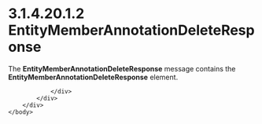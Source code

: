 <html dir="LTR" xmlns:mshelp="http://msdn.microsoft.com/mshelp" xmlns:ddue="http://ddue.schemas.microsoft.com/authoring/2003/5" xmlns:xlink="http://www.w3.org/1999/xlink" xmlns:tool="http://www.microsoft.com/tooltip">
    <head>
        <meta http-equiv="Content-Type" content="text/html; CHARSET=utf-8"></meta>
        <meta name="save" content="history"></meta>
        <title>3.1.4.20.1.2 EntityMemberAnnotationDeleteResponse</title>
        <xml>
            <mshelp:toctitle title="3.1.4.20.1.2 EntityMemberAnnotationDeleteResponse"></mshelp:toctitle>
            <mshelp:rltitle title="[MS-SSMDSWS-15]: EntityMemberAnnotationDeleteResponse"></mshelp:rltitle>
            <mshelp:keyword index="A" term="d7daa1cf-17c0-41b1-92f7-f0aba732e37b"></mshelp:keyword>
            <mshelp:attr name="DCSext.ContentType" value="open specification"></mshelp:attr>
            <mshelp:attr name="AssetID" value="d7daa1cf-17c0-41b1-92f7-f0aba732e37b"></mshelp:attr>
            <mshelp:attr name="TopicType" value="kbRef"></mshelp:attr>
            <mshelp:attr name="DCSext.Title" value="[MS-SSMDSWS-15]: EntityMemberAnnotationDeleteResponse" />
        </xml>
    </head>
    <body>
        <div id="header">
            <h1 class="heading">3.1.4.20.1.2 EntityMemberAnnotationDeleteResponse</h1>
        </div>
        <div id="mainSection">
            <div id="mainBody">
                <div id="allHistory" class="saveHistory"></div>
                <div id="sectionSection0" class="section" name="collapseableSection">
                    

<p>The <b>EntityMemberAnnotationDeleteResponse</b> message
contains the <b>EntityMemberAnnotationDeleteResponse</b> element.</p>


                </div>
            </div>
        </div>
    </body>
</html>